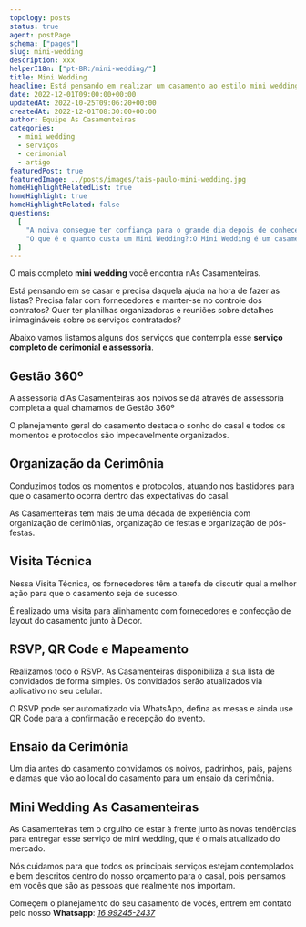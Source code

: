 ```yaml
---
topology: posts
status: true
agent: postPage
schema: ["pages"]
slug: mini-wedding
description: xxx
helperI18n: ["pt-BR:/mini-wedding/"]
title: Mini Wedding
headline: Está pensando em realizar um casamento ao estilo mini wedding? As Casamenteiras tem o serviço perfeito para você.
date: 2022-12-01T09:00:00+00:00
updatedAt: 2022-10-25T09:06:20+00:00
createdAt: 2022-12-01T08:30:00+00:00
author: Equipe As Casamenteiras
categories:
  - mini wedding
  - serviços
  - cerimonial
  - artigo
featuredPost: true
featuredImage: ../posts/images/tais-paulo-mini-wedding.jpg
homeHighlightRelatedList: true
homeHighlight: true
homeHighlightRelated: false
questions:
  [
    "A noiva consegue ter confiança para o grande dia depois de conhecer inúmeras problemáticas de organizar um casamento sem ajuda?:Toda noiva, em seu momento de entrada está nervosa ao ponto de ter um piripaque. Antes disso, ela está no dia da noiva se preparando toda nervosa. Ela já acorda ansiosa e a noite anterior então, talvez nem durma. Essa noiva não merece passar pelo processo de organizar um evento dessa magnitute sem ajuda profissional.",
    "O que é e quanto custa um Mini Wedding?:O Mini Wedding é um casamento intimista, com até 100 convidados. O seu custo pode variar de 30 mil reais a 120 mil reais.",
  ]
---
```


O mais completo **mini wedding** você encontra nAs Casamenteiras.

Está pensando em se casar e precisa daquela ajuda na hora de fazer as listas? Precisa falar com fornecedores e manter-se no controle dos contratos? Quer ter planilhas organizadoras e reuniões sobre detalhes inimagináveis sobre os serviços contratados?

Abaixo vamos listamos alguns dos serviços que contempla esse **serviço completo de cerimonial e assessoria**.

## Gestão 360º

A assessoria d'As Casamenteiras aos noivos se dá através de assessoria completa a qual chamamos de Gestão 360º

O planejamento geral do casamento destaca o sonho do casal e todos os momentos e protocolos são impecavelmente organizados.

## Organização da Cerimônia

Conduzimos todos os momentos e protocolos, atuando nos bastidores para que o casamento ocorra dentro das expectativas do casal.

As Casamenteiras tem mais de uma década de experiência com organização de cerimônias, organização de festas e organização de pós-festas.

## Visita Técnica

Nessa Visita Técnica, os fornecedores têm a tarefa de discutir qual a melhor ação para que o casamento seja de sucesso.

É realizado uma visita para alinhamento com fornecedores e confecção de layout do casamento junto à Decor.

## RSVP, QR Code e Mapeamento

Realizamos todo o RSVP. As Casamenteiras disponibiliza a sua lista de convidados de forma simples. Os convidados serão atualizados via aplicativo no seu celular.

O RSVP pode ser automatizado via WhatsApp, defina as mesas e ainda use QR Code para a confirmação e recepção do evento.

## Ensaio da Cerimônia

Um dia antes do casamento convidamos os noivos, padrinhos, pais, pajens e damas que vão ao local do casamento para um ensaio da cerimônia.

## Mini Wedding As Casamenteiras

As Casamenteiras tem o orgulho de estar à frente junto às novas tendências para entregar esse serviço de mini wedding, que é o mais atualizado do mercado.

Nós cuidamos para que todos os principais serviços estejam contemplados e bem descritos dentro do nosso orçamento para o casal, pois pensamos em vocês que são as pessoas que realmente nos importam.

Começem o planejamento do seu casamento de vocês, entrem em contato pelo nosso **Whatsapp**: [_16 99245-2437_](https://web.whatsapp.com/send?phone=5516992452437)
